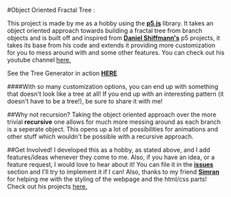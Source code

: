 #Object Oriented Fractal Tree :

This project is made by me as a hobby using the [**p5.js**](p5js.org) library. It takes an object oriented approach towards building a fractal tree from branch objects and is built off and inspired from [**Daniel Shiffmann's**](https://github.com/shiffman) p5 projects, it takes its base from his code and extends it providing more customization for you to mess around with and some other features. You can check out his youtube channel [here.](https://www.youtube.com/user/shiffman)

See the Tree Generator in action [**HERE**](https://masteryushi.github.io/Fractal-Tree-Object-Oriented-/)

####With so many customization options, you can end up with something that doesn't look like a tree at all!
If you end up with an interesting pattern (it doesn't have to be a tree!), be sure to share it with me!

##Why not recursion?
Taking the object oriented approach over the more trivial **recursive** one allows for much more messing around as each branch is a seperate object.
This opens up a lot of possibilities for animations and other stuff which wouldn't be possible with a recursive approach.

##Get Involved!
I developed this as a hobby, as stated above, and I add features/ideas whenever they come to me. Also, if you have an idea, or a feature request, I would love to hear about it! You can file it in the [**issues**](https://github.com/MasterYushi/Fractal-Tree-Object-Oriented-/issues) section and I'll try to implement it if I can! Also, thanks to my friend [**Simran**](https://github.com/xxxZeus) for helping me with the styling of the webpage and the html/css parts! Check out his projects [here.](https://github.com/xxxZeus)
